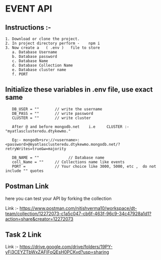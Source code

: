 #           EVENT API 

##  Instructions :- 

    1. Download or clone the project.
    2. In project directory perform -    npm i
    3. Now create a   ( .env )   file to store
       a. Database Username
       b. Database password
       c. Database Name
       d. Database Collection Name
       e. Database cluster name
       f. PORT
       
## Initialize these variables in .env file, use exact same 
       DB_USER = ""       // write the username 
       DB_PASS = ""       // write password
       CLUSTER = ""       // write cluster
       
       After @ and before mongodb.net    i.e     CLUSTER :- "myatlasclusteredu.dtykewmo."

       Eg:- mongodb+srv://<username>:<password>@myatlasclusteredu.dtykewmo.mongodb.net/?retryWrites=true&w=majority

       DB_NAME = ""             // Database name
       coll_Name = ""     // Collections name like events
       PORT =             // Your choice like 3000, 5000, etc ,  do not include "" quotes


## Postman Link 
   
   here you can test your API by forking the collection

   Link :- https://www.postman.com/nitishverma10/workspace/dt-team/collection/12272073-c1a5c047-cb6f-463f-96c9-34c47928a1d1?action=share&creator=12272073


## Task 2 Link
   
   Link :- https://drive.google.com/drive/folders/19PY-yFi3CEYZTbWxZAFIFoQEsH0PCKvd?usp=sharing